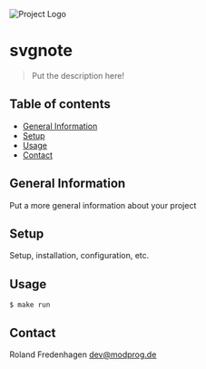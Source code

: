 ![Project Logo](./godot/assets/godot-ferris-128x128.png)

# svgnote
> Put the description here!

## Table of contents
* [General Information](#general-information)
* [Setup](#setup)
* [Usage](#usage)
* [Contact](#contact)

## General Information
Put a more general information about your project

## Setup
Setup, installation, configuration, etc.

## Usage
```shell
$ make run
```
## Contact
Roland Fredenhagen <dev@modprog.de>
